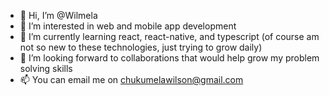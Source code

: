 - 👋 Hi, I’m @Wilmela
- 👀 I’m interested in web and mobile app development
- 🌱 I’m currently learning react, react-native, and typescript (of course am not so new to these technologies, just trying to grow daily)
- 💞️ I’m looking forward to collaborations that would help grow my problem solving skills
- 📫 You can email me on chukumelawilson@gmail.com

<!---
Wilmela/Wilmela is a ✨ special ✨ repository because its `README.md` (this file) appears on your GitHub profile.
You can click the Preview link to take a look at your changes.
--->
